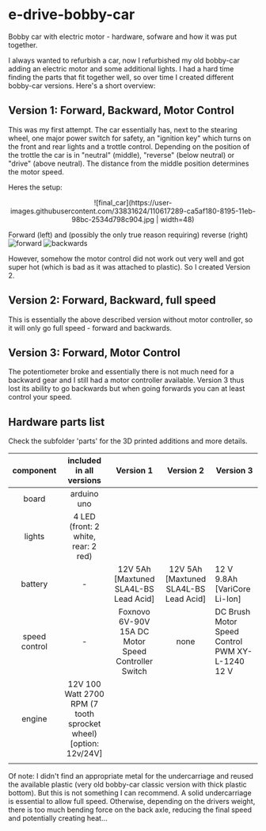 # e-drive-bobby-car
Bobby car with electric motor - hardware, sofware and how it was put together. 

I always wanted to refurbish a car, now I refurbished my old bobby-car adding an electric motor and some additional lights. I had a hard time finding the parts that fit together well, so over time I created different bobby-car versions. Here's a short overview:

## Version 1: Forward, Backward, Motor Control
This was my first attempt. The car essentially has, next to the stearing wheel, one major power switch for safety, an "ignition key" which turns on the front and rear lights and a trottle control. Depending on the position of the trottle the car is in "neutral" (middle), "reverse" (below neutral) or "drive" (above neutral). The distance from the middle position determines the motor speed. 

Heres the setup:
<center>
![final_car](https://user-images.githubusercontent.com/33831624/110617289-ca5af180-8195-11eb-98bc-2534d798c904.jpg | width=48) </center>


Forward (left) and (possibly the only true reason requiring) reverse (right) <br>
![forward](https://user-images.githubusercontent.com/33831624/110613204-47379c80-8191-11eb-9ff5-1eb19806b70b.gif) ![backwards](https://user-images.githubusercontent.com/33831624/110613161-39821700-8191-11eb-8a53-555f46a0e734.gif)

However, somehow the motor control did not work out very well and got super hot (which is bad as it was attached to plastic). So I created Version 2. 

## Version 2: Forward, Backward, full speed
This is essentially the above described version without motor controller, so it will only go full speed - forward and backwards. 

## Version 3: Forward, Motor Control
The potentiometer broke and essentially there is not much need for a backward gear and I still had a motor controller available. Version 3 thus lost its ability to go backwards but when going forwards you can at least control your speed. 



## Hardware parts list 
Check the subfolder 'parts' for the 3D printed additions and more details. 


|  component 	|   included in all versions |  Version 1  	| Version 2    	| Version 3    	|
|:-:	|:-:	|:-:	|:-:	|---	|
| board  	| arduino uno    	|   	|   	|   	|
| lights  	|  4 LED (front: 2 white, rear: 2 red) 	|   	|   	|   	|
| battery  	|  - 	|  12V 5Ah [Maxtuned SLA4L-BS Lead Acid] 	| 12V 5Ah [Maxtuned SLA4L-BS Lead Acid]  	| 12 V 9.8Ah [VariCore  Li-Ion] 	|
| speed control  	|  - 	| Foxnovo 6V-90V 15A DC Motor Speed Controller Switch  	|  none 	| DC Brush Motor Speed Control PWM XY-L-1240 12 V 	|
| engine 	|  12V 100 Watt 2700 RPM (7 tooth sprocket wheel) [option: 12v/24V] 	|   	|   	|   	|
|   	|   	|   	|   	|   	|


Of note: I didn't find an appropriate metal for the undercarriage and reused the available plastic (very old bobby-car classic version with thick plastic bottom). But this is not something I can recommend. A solid undercarriage is essential to allow full speed. Otherwise, depending on the drivers weight, there is too much bending force on the back axle, reducing the final speed and potentially creating heat... 
